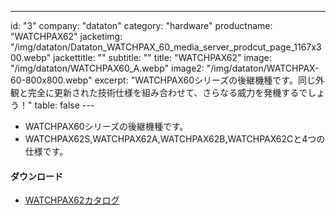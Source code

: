 ---
id: "3"
company: "dataton"
category: "hardware"
productname: "WATCHPAX62"
jacketimg: "/img/dataton/Dataton_WATCHPAX_60_media_server_prodcut_page_1167x300.webp"
jackettitle: ""
subtitle: ""
title: "WATCHPAX62" 
image: "/img/dataton/WATCHPAX60_A.webp"
image2: "/img/dataton/WATCHPAX-60-800x800.webp"
excerpt: "WATCHPAX60シリーズの後継機種です。同じ外観と完全に更新された技術仕様を組み合わせて、さらなる威力を発機するでしょう！"
table: false
---　　
* WATCHPAX60シリーズの後継機種です。
* WATCHPAX62S,WATCHPAX62A,WATCHPAX62B,WATCHPAX62Cと4つの仕様です。

#### ダウンロード
* [WATCHPAX62カタログ ](https://cdn.dataton.com/Files-PDF-etc/product-sheets/3368B_WATCHPAX_62_cutsheet.pdf)


